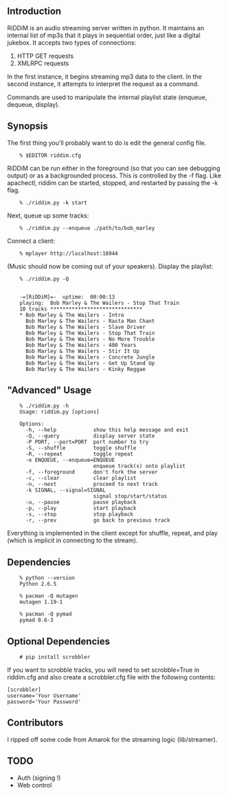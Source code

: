 ## Introduction 

RiDDiM is an audio streaming server written in python.  It maintains
an internal list of mp3s that it plays in sequential order, just
like a digital jukebox.  It accepts two types of connections:

1.  HTTP GET requests
1.  XMLRPC requests

In the first instance, it begins streaming mp3 data to the client.
In the second instance, it attempts to interpret the request as a
command.

Commands are used to manipulate the internal playlist state
(enqueue, dequeue, display).

## Synopsis

The first thing you'll probably want to do is edit the general config
file. 

        % $EDITOR riddim.cfg

RiDDiM can be run either in the foreground (so that you can see
debugging output) or as a backgrounded process.  This is controlled by
the -f flag.  Like apachectl, riddim can be started, stopped, and
restarted by passing the -k flag.

        % ./riddim.py -k start

Next, queue up some tracks:


        % ./riddim.py --enqueue ./path/to/bob_marley

Connect a client:

        % mplayer http://localhost:18944

(Music should now be coming out of your speakers).  Display the
playlist:

        % ./riddim.py -Q     


        -=[RiDDiM]=-  uptime:  00:00:13
        playing:  Bob Marley & The Wailers - Stop That Train
        10 tracks ******************************
        * Bob Marley & The Wailers - Intro
          Bob Marley & The Wailers - Rasta Man Chant
          Bob Marley & The Wailers - Slave Driver
          Bob Marley & The Wailers - Stop That Train
          Bob Marley & The Wailers - No More Trouble
          Bob Marley & The Wailers - 400 Years
          Bob Marley & The Wailers - Stir It Up
          Bob Marley & The Wailers - Concrete Jungle
          Bob Marley & The Wailers - Get Up Stand Up
          Bob Marley & The Wailers - Kinky Reggae
 
## "Advanced" Usage

        % ./riddim.py -h
        Usage: riddim.py [options]

        Options:
          -h, --help            show this help message and exit
          -Q, --query           display server state
          -P PORT, --port=PORT  port number to try
          -S, --shuffle         toggle shuffle
          -R, --repeat          toggle repeat
          -e ENQUEUE, --enqueue=ENQUEUE
                                enqueue track(s) onto playlist
          -f, --foreground      don't fork the server
          -c, --clear           clear playlist
          -n, --next            proceed to next track
          -k SIGNAL, --signal=SIGNAL
                                signal stop/start/status
          -u, --pause           pause playback
          -p, --play            start playback
          -s, --stop            stop playback
          -r, --prev            go back to previous track


Everything is implemented in the client except for shuffle, repeat, and play (which is implicit in connecting to the stream).


## Dependencies

        % python --version
        Python 2.6.5

        % pacman -Q mutagen  
        mutagen 1.19-1

        % pacman -Q pymad
        pymad 0.6-3

## Optional Dependencies
    
        # pip install scrobbler

If you want to scrobble tracks, you will need to set scrobble=True in
riddim.cfg and also create a scrobbler.cfg file with the following
contents:

    [scrobbler]
    username='Your Username'
    password='Your Password'

## Contributors

I ripped off some code from Amarok for the streaming logic (lib/streamer).

## TODO

+ Auth (signing !)
+ Web control
